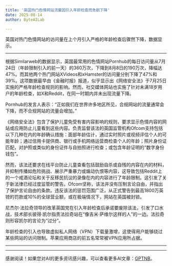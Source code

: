 ```yaml
---
title: '英国热门色情网站流量因引入年龄检查而急剧下降'
date: 2025-08-14
author: ByteAILab

---
```


英国对热门色情网站的访问量在上个月引入严格的年龄检查后骤然下降，数据显示。

---
根据Similarweb的数据显示，英国最常用的色情网站Pornhub的每日访问量从7月24日（年龄限制引入的前一天）的360万次，下降到8月8日的190万次，降幅达47%。而其他两个热门网站XVideos和xHamster的访问量分别下降了47%和39%。这项数据最早由《金融时报》报道，似乎显示出《网络安全法》于7月25日实施的严格年龄检查规则的影响。然而，社交媒体网站也实施了针对未满18岁用户的年龄检查，如X和Reddit，在同一时期内并未出现流量下降。

Pornhub的发言人表示：“正如我们在世界许多地区所见，合规网站的流量通常会下降，而不合规网站的流量会增加。” 

《网络安全法》包含了保护儿童免受有害内容影响的规则，要求显示色情内容的网站或应用防止儿童看到这些内容。负责监督该法的英国监管机构Ofcom支持包括以下几种在内的年龄确认措施：面部年龄估计，通过实时照片或视频评估个人的可能年龄；通过信用卡提供商、银行或手机网络运营商检查个人的年龄；照片身份证匹配，对护照或类似的身份证件与自拍照进行检查；或包含年龄证明的“数字身份钱包”。

然而，该法还要求在线平台防止儿童查看包括鼓励自杀或自残的内容在内的材料，并抑制传播如危险挑战、展示严重暴力或煽动仇恨等内容，这导致包括Reddit上的一个戒酒论坛和关于反移民抗议的录像在内的内容进行了年龄限制。这引发了关于新法律已经过度监管的警告。Ofcom坚称，该法并没有压制言论自由，并指出了保护言论自由的条款。违反该法的惩罚范围广泛，从正式警告到最高1800万英镑的罚款或10%的全球营业额，或在极端情况下，网站在英国被封锁。

尼杰尔·法拉奇领导的改革英国党在引入年龄检查后承诺要废除该法，引发了口水战，技术部长彼得·凯尔指责法拉奇站在“像吉米·萨维尔这样的人”的一边。法拉奇则形容凯尔的言论为“过分”。

年龄检查的引入也导致虚拟私人网络（VPN）下载量激增，这使得用户能够绕过某些网站的访问限制。苹果应用商店的前五名常常被VPN应用所占据。

---
---
感谢阅读！如果您对AI的更多资讯感兴趣，可以查看更多AI文章：[GPTNB](https://gptnb.com)。